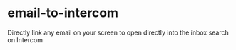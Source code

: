 # email-to-intercom
Directly link any email on your screen to open directly into the inbox search on Intercom

